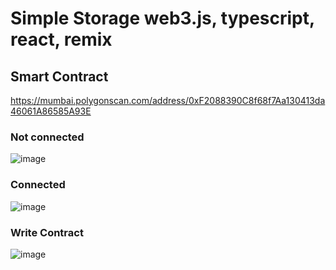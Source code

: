 # Simple Storage web3.js, typescript, react, remix

## Smart Contract
https://mumbai.polygonscan.com/address/0xF2088390C8f68f7Aa130413da46061A86585A93E

### Not connected
![image](https://user-images.githubusercontent.com/74890572/225840377-a0f68252-eeec-49f6-9f60-343722a38850.png)

### Connected
![image](https://user-images.githubusercontent.com/74890572/225840693-8063af6b-ac66-4ca3-9142-15abaae736cc.png)

### Write Contract
![image](https://user-images.githubusercontent.com/74890572/225841167-54442872-a779-4c11-b9cc-f9dec04264fb.png)
